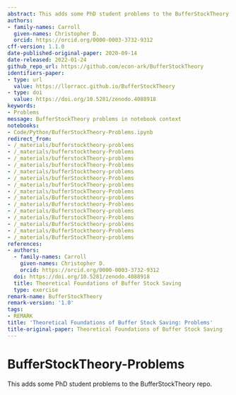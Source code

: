 ```yaml
---
abstract: This adds some PhD student problems to the BufferStockTheory repo
authors:
- family-names: Carroll
  given-names: Christopher D.
  orcid: https://orcid.org/0000-0003-3732-9312
cff-version: 1.1.0
date-published-original-paper: 2020-09-14
date-released: 2022-01-24
github_repo_url: https://github.com/econ-ark/BufferStockTheory
identifiers-paper:
- type: url
  value: https://llorracc.github.io/BufferStockTheory
- type: doi
  value: https://doi.org/10.5281/zenodo.4088918
keywords:
- Problems
message: BufferStockTheory problems in notebook context
notebooks:
- Code/Python/BufferStockTheory-Problems.ipynb
redirect_from:
- /_materials/bufferstocktheory-problems
- /_materials/bufferstocktheory-Problems
- /_materials/bufferstockTheory-problems
- /_materials/bufferstockTheory-Problems
- /_materials/bufferStocktheory-problems
- /_materials/bufferStocktheory-Problems
- /_materials/bufferStockTheory-problems
- /_materials/bufferStockTheory-Problems
- /_materials/Bufferstocktheory-problems
- /_materials/Bufferstocktheory-Problems
- /_materials/BufferstockTheory-problems
- /_materials/BufferstockTheory-Problems
- /_materials/BufferStocktheory-problems
- /_materials/BufferStocktheory-Problems
- /_materials/BufferStockTheory-problems
references:
- authors:
  - family-names: Carroll
    given-names: Christopher D.
    orcid: https://orcid.org/0000-0003-3732-9312
  doi: https://doi.org/10.5281/zenodo.4088918
  title: Theoretical Foundations of Buffer Stock Saving
  type: exercise
remark-name: BufferStockTheory
remark-version: '1.0'
tags:
- REMARK
title: 'Theoretical Foundations of Buffer Stock Saving: Problems'
title-original-paper: Theoretical Foundations of Buffer Stock Saving
---
```

# BufferStockTheory-Problems

This adds some PhD student problems to the BufferStockTheory repo.
